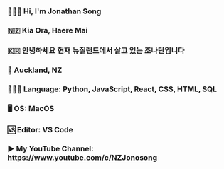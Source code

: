 ### 🙋🏻‍♂️ Hi, I'm Jonathan Song
### 🇳🇿 Kia Ora, Haere Mai
### 🇰🇷 안녕하세요 현재 뉴질랜드에서 살고 있는 조나단입니다
### 🥝 Auckland, NZ
### 👨🏻‍💻 Language: Python, JavaScript, React, CSS, HTML, SQL
### 🖥 OS: MacOS
### 🆚 Editor: VS Code
### ▶️ My YouTube Channel: https://www.youtube.com/c/NZJonosong


<!--
**jonosong/jonosong** is a ✨ _special_ ✨ repository because its `README.md` (this file) appears on your GitHub profile.

Here are some ideas to get you started:

- 🔭 I’m currently working on ...
- 🌱 I’m currently learning ...
- 👯 I’m looking to collaborate on ...
- 🤔 I’m looking for help with ...
- 💬 Ask me about ...
- 📫 How to reach me: ...
- 😄 Pronouns: ...
- ⚡ Fun fact: ...
-->
